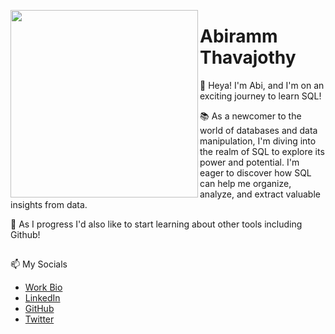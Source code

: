 <a><img align="left" src = "https://i.imgur.com/VjRSan0.png" width="300"></a>
# Abiramm Thavajothy

👋 Heya! I'm Abi, and I'm on an exciting journey to learn SQL!

📚 As a newcomer to the world of databases and data manipulation, I'm diving into the realm of SQL to explore its power and potential. I'm eager to discover how SQL can help me organize, analyze, and extract valuable insights from data.

🚀 As I progress I'd also like to start learning about other tools including Github!


##
📫 My Socials
  - [Work Bio][Work Bio]
  - [LinkedIn][LinkedIn]
  - [GitHub][GitHub]
  - [Twitter][Twitter]
  
<!--
Quick Link 
-->

[Work Bio]:https://www.thedataschool.co.uk/blog/abiramm-thavajothy/
[LinkedIn]:https://www.linkedin.com/in/abiramm-thavajothy-a9332119b/
[GitHub]:https://github.com/AbirammT
[Twitter]:https://twitter.com/AbirammT
<!--

<!---
AbirammT/AbirammT is a ✨ special ✨ repository because its `README.md` (this file) appears on your GitHub profile.
You can click the Preview link to take a look at your changes.
--->
